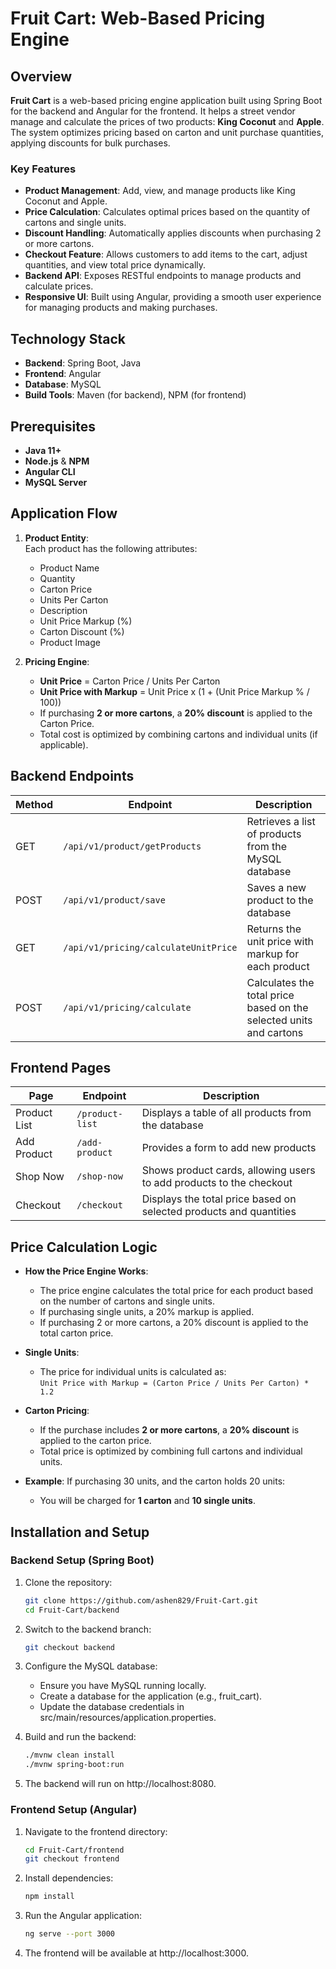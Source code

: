 # Fruit Cart: Web-Based Pricing Engine

## Overview

**Fruit Cart** is a web-based pricing engine application built using Spring Boot for the backend and Angular for the frontend. It helps a street vendor manage and calculate the prices of two products: **King Coconut** and **Apple**. The system optimizes pricing based on carton and unit purchase quantities, applying discounts for bulk purchases.

### Key Features

- **Product Management**: Add, view, and manage products like King Coconut and Apple.
- **Price Calculation**: Calculates optimal prices based on the quantity of cartons and single units.
- **Discount Handling**: Automatically applies discounts when purchasing 2 or more cartons.
- **Checkout Feature**: Allows customers to add items to the cart, adjust quantities, and view total price dynamically.
- **Backend API**: Exposes RESTful endpoints to manage products and calculate prices.
- **Responsive UI**: Built using Angular, providing a smooth user experience for managing products and making purchases.

## Technology Stack

- **Backend**: Spring Boot, Java
- **Frontend**: Angular
- **Database**: MySQL
- **Build Tools**: Maven (for backend), NPM (for frontend)

## Prerequisites

- **Java 11+**
- **Node.js** & **NPM**
- **Angular CLI**
- **MySQL Server**

## Application Flow

1. **Product Entity**:  
   Each product has the following attributes:
    - Product Name
    - Quantity
    - Carton Price
    - Units Per Carton
    - Description
    - Unit Price Markup (%)
    - Carton Discount (%)
    - Product Image

2. **Pricing Engine**:
    - **Unit Price** = Carton Price / Units Per Carton
    - **Unit Price with Markup** = Unit Price x (1 + (Unit Price Markup % / 100))
    - If purchasing **2 or more cartons**, a **20% discount** is applied to the Carton Price.
    - Total cost is optimized by combining cartons and individual units (if applicable).

## Backend Endpoints

| Method | Endpoint                                       | Description                                           |
|--------|------------------------------------------------|-------------------------------------------------------|
| GET    | `/api/v1/product/getProducts`                  | Retrieves a list of products from the MySQL database   |
| POST   | `/api/v1/product/save`                         | Saves a new product to the database                   |
| GET    | `/api/v1/pricing/calculateUnitPrice`           | Returns the unit price with markup for each product    |
| POST   | `/api/v1/pricing/calculate`                    | Calculates the total price based on the selected units and cartons |

## Frontend Pages

| Page          | Endpoint                        | Description                                                          |
|---------------|---------------------------------|----------------------------------------------------------------------|
| Product List  | `/product-list`                 | Displays a table of all products from the database                    |
| Add Product   | `/add-product`                  | Provides a form to add new products                                   |
| Shop Now      | `/shop-now`                     | Shows product cards, allowing users to add products to the checkout   |
| Checkout      | `/checkout`                     | Displays the total price based on selected products and quantities    |

## Price Calculation Logic
- **How the Price Engine Works**:
    - The price engine calculates the total price for each product based on the number of cartons and single units.
    - If purchasing single units, a 20% markup is applied.
    - If purchasing 2 or more cartons, a 20% discount is applied to the total carton price.
  
- **Single Units**:
    - The price for individual units is calculated as:  
      `Unit Price with Markup = (Carton Price / Units Per Carton) * 1.2`

- **Carton Pricing**:
    - If the purchase includes **2 or more cartons**, a **20% discount** is applied to the carton price.
    - Total price is optimized by combining full cartons and individual units.

- **Example**:
  If purchasing 30 units, and the carton holds 20 units:
    - You will be charged for **1 carton** and **10 single units**.

## Installation and Setup

### Backend Setup (Spring Boot)

1. Clone the repository:
   ```bash
   git clone https://github.com/ashen829/Fruit-Cart.git
   cd Fruit-Cart/backend
2. Switch to the backend branch:
   ```bash
   git checkout backend
3. Configure the MySQL database:
   
   - Ensure you have MySQL running locally.
   - Create a database for the application (e.g., fruit_cart).
   - Update the database credentials in src/main/resources/application.properties.
   

4. Build and run the backend:
   ```bash
   ./mvnw clean install
   ./mvnw spring-boot:run
5. The backend will run on http://localhost:8080.

### Frontend Setup (Angular)

1. Navigate to the frontend directory:
   ```bash
   cd Fruit-Cart/frontend
   git checkout frontend
2. Install dependencies:
   ```bash
   npm install
3. Run the Angular application:
   ```bash
   ng serve --port 3000
4. The frontend will be available at http://localhost:3000.


